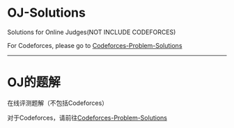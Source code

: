 # OJ-Solutions
Solutions for Online Judges(NOT INCLUDE CODEFORCES)

For Codeforces, please go to [Codeforces-Problem-Solutions](https://github.com/MinecraftFuns/Codeforces-Problem-Solutions)
__________________________________________________________________________________________________________________________________________
# OJ的题解
在线评测题解（不包括Codeforces）

对于Codeforces，请前往[Codeforces-Problem-Solutions](https://github.com/MinecraftFuns/Codeforces-Problem-Solutions)
